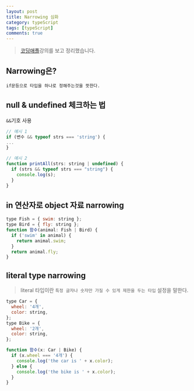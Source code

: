 ```yaml
---
layout: post
title: Narrowing 심화
category: typeScript
tags: [typeScript]
comments: true
---
```


> [코딩애플](https://codingapple.com/)강의를 보고 정리했습니다.

## Narrowing은?

`if문등으로 타입을 하나로 정해주는것을 뜻한다.`

## null & undefined 체크하는 법

`&&`기호 사용

```js
// 예시 1
if (변수 && typeof strs === 'string') {
...
}

// 예시 2
function printAll(strs: string | undefined) {
  if (strs && typeof strs === "string") {
    console.log(s);
  }
}
```

## in 연산자로 object 자료 narrowing

```js
type Fish = { swim: string };
type Bird = { fly: string };
function 함수(animal: Fish | Bird) {
  if ('swim' in animal) {
    return animal.swim;
  }
  return animal.fly;
}
```

## literal type narrowing

> literal 타입이란 `특정 글자나 숫자만 가질 수 있게 제한을 두는 타입` 설정을 말한다.

```js
type Car = {
  wheel: '4개',
  color: string,
};
type Bike = {
  wheel: '2개',
  color: string,
};

function 함수(x: Car | Bike) {
  if (x.wheel === '4개') {
    console.log('the car is ' + x.color);
  } else {
    console.log('the bike is ' + x.color);
  }
}
```

